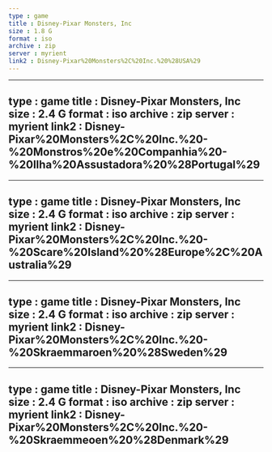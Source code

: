```yaml
---
type : game
title : Disney-Pixar Monsters, Inc
size : 1.8 G
format : iso
archive : zip
server : myrient
link2 : Disney-Pixar%20Monsters%2C%20Inc.%20%28USA%29
---
```

---
type : game
title : Disney-Pixar Monsters, Inc
size : 2.4 G
format : iso
archive : zip
server : myrient
link2 : Disney-Pixar%20Monsters%2C%20Inc.%20-%20Monstros%20e%20Companhia%20-%20Ilha%20Assustadora%20%28Portugal%29
---
---
type : game
title : Disney-Pixar Monsters, Inc
size : 2.4 G
format : iso
archive : zip
server : myrient
link2 : Disney-Pixar%20Monsters%2C%20Inc.%20-%20Scare%20Island%20%28Europe%2C%20Australia%29
---
---
type : game
title : Disney-Pixar Monsters, Inc
size : 2.4 G
format : iso
archive : zip
server : myrient
link2 : Disney-Pixar%20Monsters%2C%20Inc.%20-%20Skraemmaroen%20%28Sweden%29
---
---
type : game
title : Disney-Pixar Monsters, Inc
size : 2.4 G
format : iso
archive : zip
server : myrient
link2 : Disney-Pixar%20Monsters%2C%20Inc.%20-%20Skraemmeoen%20%28Denmark%29
---
